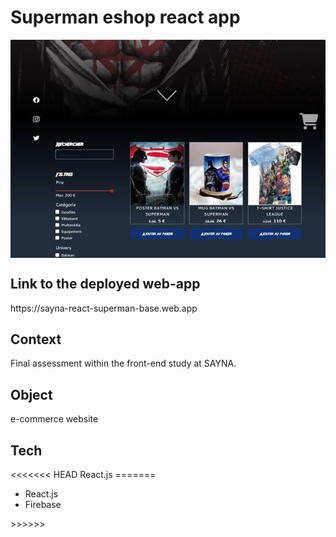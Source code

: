 # Superman eshop react app
<div style="display: flex; justify-content: center;">
<img src='./src/assets/images/superman-eshop.jpg'>
</div>

<h2> Link to the deployed web-app </h2> https://sayna-react-superman-base.web.app

<h2>Context</h2>
Final assessment within the front-end study at SAYNA.

<h2>Object</h2>
e-commerce website

<h2>Tech</h2>
<<<<<<< HEAD
React.js
=======
<ul>
<li>React.js</li>
<li>Firebase</li>
</ul
>>>>>>>
